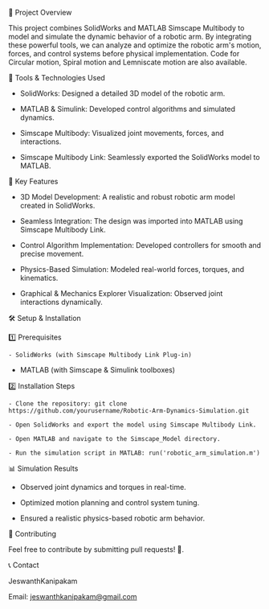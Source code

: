 📌 Project Overview

This project combines SolidWorks and MATLAB Simscape Multibody to model and simulate the dynamic behavior of a robotic arm. By integrating these powerful tools, we can analyze and optimize the robotic arm's motion, forces, and control systems before physical implementation. Code for Circular motion, Spiral motion and Lemniscate motion are also available.

🔧 Tools & Technologies Used

- SolidWorks: Designed a detailed 3D model of the robotic arm.

- MATLAB & Simulink: Developed control algorithms and simulated dynamics.

- Simscape Multibody: Visualized joint movements, forces, and interactions.

- Simscape Multibody Link: Seamlessly exported the SolidWorks model to MATLAB.

🚀 Key Features

- 3D Model Development: A realistic and robust robotic arm model created in SolidWorks.

- Seamless Integration: The design was imported into MATLAB using Simscape Multibody Link.

- Control Algorithm Implementation: Developed controllers for smooth and precise movement.

- Physics-Based Simulation: Modeled real-world forces, torques, and kinematics.

- Graphical & Mechanics Explorer Visualization: Observed joint interactions dynamically.

🛠️ Setup & Installation

  1️⃣ Prerequisites

    - SolidWorks (with Simscape Multibody Link Plug-in)

  - MATLAB (with Simscape & Simulink toolboxes)

  2️⃣ Installation Steps

    - Clone the repository: git clone https://github.com/yourusername/Robotic-Arm-Dynamics-Simulation.git

    - Open SolidWorks and export the model using Simscape Multibody Link.

    - Open MATLAB and navigate to the Simscape_Model directory.

    - Run the simulation script in MATLAB: run('robotic_arm_simulation.m')

📊 Simulation Results

- Observed joint dynamics and torques in real-time.

- Optimized motion planning and control system tuning.

- Ensured a realistic physics-based robotic arm behavior.

🤝 Contributing

Feel free to contribute by submitting pull requests! 🚀. 

📞 Contact

JeswanthKanipakam

Email: jeswanthkanipakam@gmail.com
